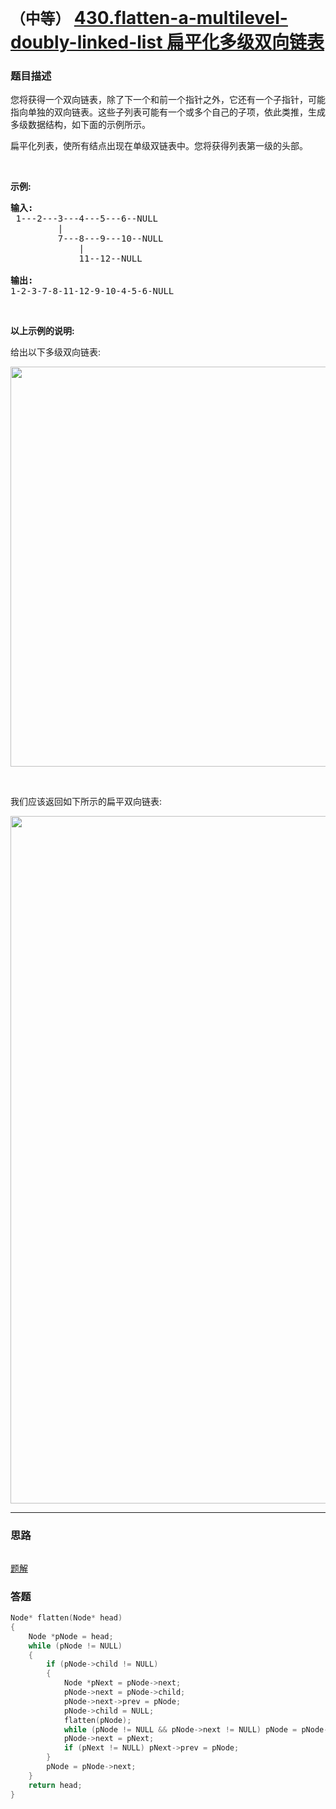 # `（中等）`  [430.flatten-a-multilevel-doubly-linked-list 扁平化多级双向链表](https://leetcode-cn.com/problems/flatten-a-multilevel-doubly-linked-list/)

### 题目描述
<p>您将获得一个双向链表，除了下一个和前一个指针之外，它还有一个子指针，可能指向单独的双向链表。这些子列表可能有一个或多个自己的子项，依此类推，生成多级数据结构，如下面的示例所示。</p>

<p>扁平化列表，使所有结点出现在单级双链表中。您将获得列表第一级的头部。</p>

<p>&nbsp;</p>

<p><strong>示例:</strong></p>

<pre><strong>输入:</strong>
 1---2---3---4---5---6--NULL
         |
         7---8---9---10--NULL
             |
             11--12--NULL

<strong>输出:</strong>
1-2-3-7-8-11-12-9-10-4-5-6-NULL
</pre>

<p>&nbsp;</p>

<p><strong>以上示例的说明:</strong></p>

<p>给出以下多级双向链表:</p>

<pre><img style="width: 640px;" src="https://assets.leetcode-cn.com/aliyun-lc-upload/uploads/2018/10/12/multilevellinkedlist.png"></pre>

<p>&nbsp;</p>

<p>我们应该返回如下所示的扁平双向链表:</p>

<pre><img style="width: 1100px;" src="https://assets.leetcode-cn.com/aliyun-lc-upload/uploads/2018/10/12/multilevellinkedlistflattened.png"></pre>


---
### 思路
```
```

[题解](https://leetcode-cn.com/problems/flatten-a-multilevel-doubly-linked-list/solution/bian-ping-hua-duo-ji-shuang-xiang-lian-biao-zheng-/)


### 答题
``` C++
Node* flatten(Node* head)
{
	Node *pNode = head;
	while (pNode != NULL)
	{
		if (pNode->child != NULL)
		{
			Node *pNext = pNode->next;
			pNode->next = pNode->child;
			pNode->next->prev = pNode;
			pNode->child = NULL;
			flatten(pNode);
			while (pNode != NULL && pNode->next != NULL) pNode = pNode->next;
			pNode->next = pNext;
			if (pNext != NULL) pNext->prev = pNode;
		}
		pNode = pNode->next;
	}
	return head;
}
```

